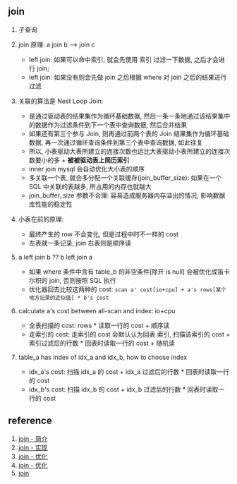 ## join

1. 子查询
2. join 原理: a join b --> join c

   - left join: 如果可以命中索引, 就会先使用 索引 过滤一下数据, 之后才会进行 join;
   - left join: 如果没有则会先做 join 之后根据 where 对 join 之后的结果进行过滤

3. 关联的算法是 Nest Loop Join:

   - 是通过驱动表的结果集作为循环基础数据, 然后一条一条地通过该结果集中的数据作为过滤条件到下一个表中查询数据, 然后合并结果
   - 如果还有第三个参与 Join, 则再通过前两个表的 Join 结果集作为循环基础数据, 再一次通过循环查询条件到第三个表中查询数据, 如此往复
   - 所以, 小表驱动大表所建立的连接次数也远比大表驱动小表所建立的连接次数要小的多 + **被被驱动表上简历索引**
   - inner join mysql 会自动优化大小表的顺序
   - 多关联一个表, 就会多分配一个关联缓存(join_buffer_size): 如果在一个 SQL 中关联的表越多, 所占用的内存也就越大
   - join_buffer_size 参数不合理: 容易造成服务器内存溢出的情况, 影响数据库性能的稳定性

4. 小表在前的原理:

   - 最终产生的 row 不会变化, 但是过程中时不一样的 cost
   - 左表就一条记录, join 右表则是顺序读

5. a left join b ?? b left join a

   - 如果 where 条件中含有 table_b 的非空条件[除开 is null] 会被优化成笛卡尔积的 join, 否则按照 SQL 执行
   - 优化器回去比较这两种的 cost: `scan a' cost[io+cpu] + a's rows[某个地方记录的近似值] * b's cost`

6. calculate a's cost between all-scan and index: io+cpu

   - 全表扫描的 cost: rows \* 读取一行的 cost + 顺序读
   - 走索引的 cost: 走索引的 cost 会默认认为回表 索引, 扫描该索引的 cost + 索引过滤后的行数 \* 回表时读取一行的 cost + 随机读

7. table_a has index of idx_a and idx_b, how to choose index

   - idx_a's cost: 扫描 idx_a 的 cost + idx_a 过滤后的行数 \* 回表时读取一行的 cost
   - idx_b's cost: 扫描 idx_b 的 cost + idx_b 过滤后的行数 \* 回表时读取一行的 cost

## reference

1. [join - 简介](https://mp.weixin.qq.com/s/yAPPQFWJ9NDHw1ck4MDvvQ)
2. [join - 实现](https://time.geekbang.org/column/article/79700)
3. [join - 优化](https://time.geekbang.org/column/article/80147)
4. [join - 优化](https://mp.weixin.qq.com/s?__biz=MzIwNjg4MzY4NA==&mid=2247485569&idx=1&sn=d6bc6678078a6c004dfa6d105e6bbda2)
5. [join](https://github.com/Alice52/java-ocean/issues/149)
